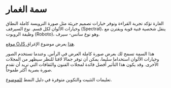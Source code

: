 # سمة الغمار

الغارة تؤكد تجربة القراءة وتوفر خيارات تصميم جريئة مثل صورة الترويسة كاملة النطاق وخيارات الألوان لكل قسم. نوع السيرفف (Spectral)، ينقل شخصية فنية قوية ويقترن مع وظيفة الروبوت (Roboto)، وهو نوع سانس- سيرف.

[موقع OJS هذا](https://demo.publicknowledgeproject.org/ojs3/demo/index.php/immersion) يعرض موضوع الإغراق.

هذا السمة تسمح لك بعرض صورة كاملة العرض في الرأس. وعندما تستخدم الصور وخيارات الألوان استخداما سليما، يمكن أن توفر جمالا لافتا للنظر سيظهر من المجلات الأخرى. وقد يكون هذا التأثير أفضل فائدة لمجلات الفنون والثقافات التي تريد أن تقدم صورة بصرية أكثر طموحاً.

تعليمات التثبيت والتكوين متوفرة في دليل النمط [للموضوع](https://github.com/pkp/immersion/blob/master/README.md).
